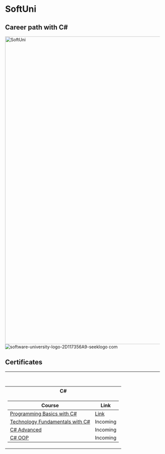 # SoftUni
## Career path with C#

<img align="right" alt="SoftUni" width="1000" src = "https://github.com/stoyantsiparov/SoftUni/assets/133793181/fc07c166-9f9e-4b80-bb1e-413c744e4960">![software-university-logo-2D117356A9-seeklogo com](https://github.com/stoyantsiparov/SoftUni/assets/133793181/fc07c166-9f9e-4b80-bb1e-413c744e4960)


<h2> Certificates </h2>

---

<table align="left">
  
<br/>

<tr>
  <th> C# </th>
</tr>

<tr>
<td>

| **Course**                                                 | **Link**                                                                 |
|------------------------------------------------------------|--------------------------------------------------------------------------|
| <a href="https://softuni.bg/courses/programming-basics" > Programming Basics with C# </a>                                                                                                                                        |<a href="https://softuni.bg/certificates/details/170390/aae80e3d">Link</a>|                          
| <a href="https://softuni.bg/courses/programming-fundamentals-csharp-java-js-python"> Technology Fundamentals with C# </a>                                                                                                        | <!-- <a href=""> Link</a> --> Incoming|
| <a href="https://softuni.bg/courses/csharp-advanced"> C# Advanced </a>                                                                                                                                                          | <!-- <a href=""> Link</a> --> Incoming|
| <a href="https://softuni.bg/courses/c-sharp-oop"> C# OOP </a>                                                                                                                                                                    | <!-- <a href=""> Link</a> --> Incoming|
</td>
